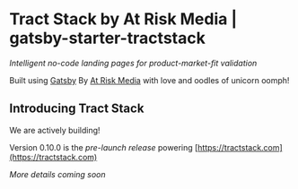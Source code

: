 # Tract Stack by At Risk Media | gatsby-starter-tractstack

_Intelligent no-code landing pages for product-market-fit validation_

Built using [Gatsby](https://gatsbyjs.com)
By [At Risk Media](https://atriskmedia.com) with love and oodles of unicorn oomph!

## Introducing Tract Stack

We are actively building! 

Version 0.10.0 is the _pre-launch release_ powering [https://tractstack.com](https://tractstack.com)

_More details coming soon_
